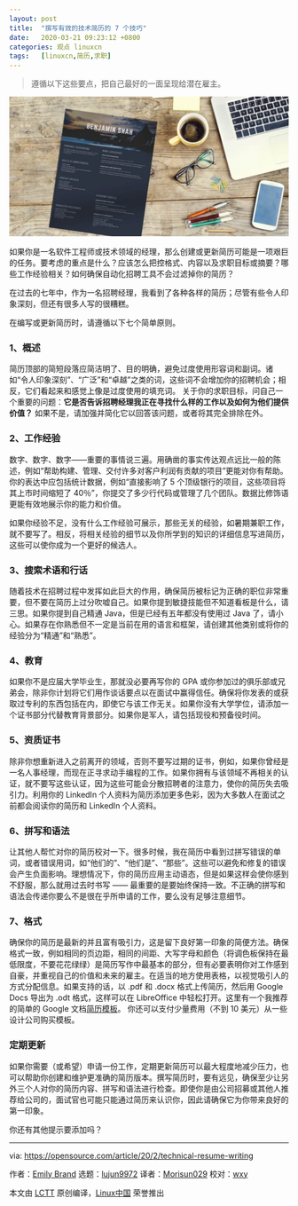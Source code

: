 ```yaml
---
layout: post
title:	"撰写有效的技术简历的 7 个技巧"
date:	2020-03-21 09:23:12 +0800 
categories:	观点 linuxcn 
tags:	[linuxcn,简历,求职]
---
```




> 
> 遵循以下这些要点，把自己最好的一面呈现给潜在雇主。
> 
> 
> 


![](/Asserts/Images/album/202003/21/092248u2w2gz2aezre2ba2.jpg)


如果你是一名软件工程师或技术领域的经理，那么创建或更新简历可能是一项艰巨的任务。要考虑的重点是什么？应该怎么把控格式、内容以及求职目标或摘要？哪些工作经验相关？如何确保自动化招聘工具不会过滤掉你的简历？


在过去的七年中，作为一名招聘经理，我看到了各种各样的简历；尽管有些令人印象深刻，但还有很多人写的很糟糕。


在编写或更新简历时，请遵循以下七个简单原则。


### 1、概述


简历顶部的简短段落应简洁明了、目的明确，避免过度使用形容词和副词。诸如“令人印象深刻”、“广泛”和“卓越”之类的词，这些词不会增加你的招聘机会；相反，它们看起来和感觉上像是过度使用的填充词。 关于你的求职目标，问自己一个重要的问题：**它是否告诉招聘经理我正在寻找什么样的工作以及如何为他们提供价值？** 如果不是，请加强并简化它以回答该问题，或者将其完全排除在外。


### 2、工作经验


数字、数字、数字——重要的事情说三遍。用确凿的事实传达观点远比一般的陈述，例如“帮助构建、管理、交付许多对客户利润有贡献的项目”更能对你有帮助。你的表达中应包括统计数据，例如“直接影响了 5 个顶级银行的项目，这些项目将其上市时间缩短了 40％”，你提交了多少行代码或管理了几个团队。数据比修饰语更能有效地展示你的能力和价值。


如果你经验不足，没有什么工作经验可展示，那些无关的经验，如暑期兼职工作，就不要写了。相反，将相关经验的细节以及你所学到的知识的详细信息写进简历，这些可以使你成为一个更好的候选人。


### 3、搜索术语和行话


随着技术在招聘过程中发挥如此巨大的作用，确保简历被标记为正确的职位非常重要，但不要在简历上过分吹嘘自己。如果你提到敏捷技能但不知道看板是什么，请三思。如果你提到自己精通 Java，但是已经有五年都没有使用过 Java 了，请小心。如果存在你熟悉但不一定是当前在用的语言和框架，请创建其他类别或将你的经验分为“精通”和“熟悉”。


### 4、教育


如果你不是应届大学毕业生，那就没必要再写你的 GPA 或你参加过的俱乐部或兄弟会，除非你计划将它们用作谈话要点以在面试中赢得信任。确保将你发表的或获取过专利的东西包括在内，即使它与该工作无关。如果你没有大学学位，请添加一个证书部分代替教育背景部分。如果你是军人，请包括现役和预备役时间。


### 5、资质证书


除非你想重新进入之前离开的领域，否则不要写过期的证书，例如，如果你曾经是一名人事经理，而现在正寻求动手编程的工作。如果你拥有与该领域不再相关的认证，就不要写这些认证，因为这些可能会分散招聘者的注意力，使你的简历失去吸引力。利用你的 LinkedIn 个人资料为简历添加更多色彩，因为大多数人在面试之前都会阅读你的简历和 LinkedIn 个人资料。


### 6、拼写和语法


让其他人帮忙对你的简历校对一下。很多时候，我在简历中看到过拼写错误的单词，或者错误用词，如“他们的”、“他们是”、“那些”。这些可以避免和修复的错误会产生负面影响。理想情况下，你的简历应用主动语态，但是如果这样会使你感到不舒服，那么就用过去时书写 —— 最重要的是要始终保持一致。不正确的拼写和语法会传递你要么不是很在乎所申请的工作，要么没有足够注意细节。


### 7、格式


确保你的简历是最新的并且富有吸引力，这是留下良好第一印象的简便方法。确保格式一致，例如相同的页边距，相同的间距、大写字母和颜色（将调色板保持在最低限度，不要花花绿绿）是简历写作中最基本的部分，但有必要表明你对工作感到自豪，并重视自己的价值和未来的雇主。在适当的地方使用表格，以视觉吸引人的方式分配信息。如果支持的话，以 .pdf 和 .docx 格式上传简历，然后用 Google Docs 导出为 .odt 格式，这样可以在 LibreOffice 中轻松打开。这里有一个我推荐的简单的 Google 文档[简历模板](https://docs.google.com/document/d/1ARVyybC5qQEiCzUOLElwAdPpKOK0Qf88srr682eHdCQ/edit)。 你还可以支付少量费用（不到 10 美元）从一些设计公司购买模板。


### 定期更新


如果你需要（或希望）申请一份工作，定期更新简历可以最大程度地减少压力，也可以帮助你创建和维护更准确的简历版本。撰写简历时，要有远见，确保至少让另外三个人对你的简历内容、拼写和语法进行检查。即使你是由公司招募或其他人推荐给公司的，面试官也可能只能通过简历来认识你，因此请确保它为你带来良好的第一印象。


你还有其他提示要添加吗？




---


via: <https://opensource.com/article/20/2/technical-resume-writing>


作者：[Emily Brand](https://opensource.com/users/emily-brand) 选题：[lujun9972](https://github.com/lujun9972) 译者：[Morisun029](https://github.com/Morisun029) 校对：[wxy](https://github.com/wxy)


本文由 [LCTT](https://github.com/LCTT/TranslateProject) 原创编译，[Linux中国](https://linux.cn/) 荣誉推出
